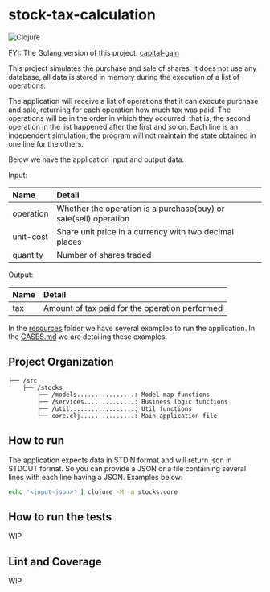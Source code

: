 # stock-tax-calculation
![Clojure](https://img.shields.io/badge/Clojure-%23Clojure.svg?style=for-the-badge&logo=Clojure&logoColor=Clojure)

FYI: The Golang version of this project: [capital-gain](https://github.com/FabsHC/capital-gain)

This project simulates the purchase and sale of shares. It does not use any database, all data is stored in memory during the execution of a list of operations.

The application will receive a list of operations that it can execute purchase and sale, returning for each operation how much tax was paid.
The operations will be in the order in which they occurred, that is, the second operation in the list happened after the first and so on.
Each line is an independent simulation, the program will not maintain the state obtained in one line for the others.

Below we have the application input and output data.<br>

Input:

| Name              | Detail                                                           |
|:------------------|:-----------------------------------------------------------------| 
| operation         | Whether the operation is a purchase(buy) or sale(sell) operation |
| unit-cost         | Share unit price in a currency with two decimal places           |
| quantity          | Number of shares traded                                          |

Output:

| Name | Detail                                         |
|:-----|:-----------------------------------------------| 
| tax  | Amount of tax paid for the operation performed |

In the [resources](doc/resources) folder we have several examples to run the application.
In the [CASES.md](doc/CASES.md) we are detailing these examples.

## Project Organization
```
├── /src
    ├── /stocks
        ├── /models................: Model map functions
        ├── /services..............: Business logic functions
        ├── /util..................: Util functions 
        └── core.clj...............: Main application file
```

## How to run
The application expects data in STDIN format and will return json in STDOUT format. So you can provide a JSON or a file containing several lines with each line having a JSON.
Examples below:
```bash
echo '<input-json>' | clojure -M -m stocks.core
```

## How to run the tests
WIP

## Lint and Coverage
WIP
